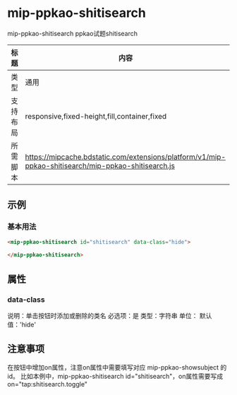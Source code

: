 # mip-ppkao-shitisearch

mip-ppkao-shitisearch ppkao试题shitisearch

标题|内容
----|----
类型|通用
支持布局|responsive,fixed-height,fill,container,fixed
所需脚本|https://mipcache.bdstatic.com/extensions/platform/v1/mip-ppkao-shitisearch/mip-ppkao-shitisearch.js

## 示例

### 基本用法
```html
<mip-ppkao-shitisearch id="shitisearch" data-class="hide">
    
</mip-ppkao-shitisearch>
```
## 属性

### data-class
说明：单击按钮时添加或删除的类名
必选项：是
类型：字符串
单位：
默认值：'hide'


## 注意事项
在按钮中增加on属性，注意on属性中需要填写对应 mip-ppkao-showsubject 的id。
比如本例中，mip-ppkao-shitisearch id="shitisearch"，on属性需要写成on="tap:shitisearch.toggle"